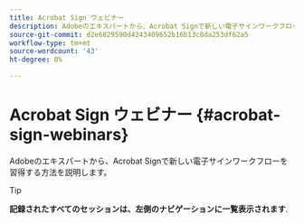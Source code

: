 ```yaml
---
title: Acrobat Sign ウェビナー
description: Adobeのエキスパートから、Acrobat Signで新しい電子サインワークフローを習得する方法を説明します。
source-git-commit: d2e6829590d4243409652b16b13c8da253df62a5
workflow-type: tm+mt
source-wordcount: '43'
ht-degree: 0%

---
```


# Acrobat Sign ウェビナー {#acrobat-sign-webinars}

Adobeのエキスパートから、Acrobat Signで新しい電子サインワークフローを習得する方法を説明します。

>[!TIP]
>
>**記録されたすべてのセッションは、左側のナビゲーションに一覧表示されます**.

